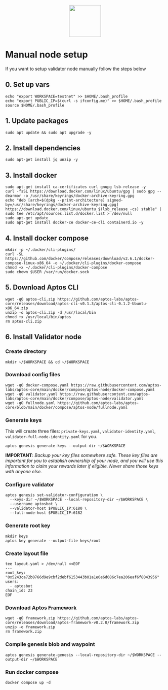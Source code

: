 <p align="center">
  <img width="100" height="auto" src="https://user-images.githubusercontent.com/50621007/165930080-4f541b46-1ae3-461c-acc9-de72d7ab93b7.png">
</p>

# Manual node  setup
If you want to setup validator node manually follow the steps below

## 0. Set up vars
```
echo "export WORKSPACE=testnet" >> $HOME/.bash_profile
echo "export PUBLIC_IP=$(curl -s ifconfig.me)" >> $HOME/.bash_profile
source $HOME/.bash_profile
```

## 1. Update packages
```
sudo apt update && sudo apt upgrade -y
```

## 2. Install dependencies
```
sudo apt-get install jq unzip -y
```

## 3. Install docker
```
sudo apt-get install ca-certificates curl gnupg lsb-release -y
curl -fsSL https://download.docker.com/linux/ubuntu/gpg | sudo gpg --dearmor -o /usr/share/keyrings/docker-archive-keyring.gpg
echo "deb [arch=$(dpkg --print-architecture) signed-by=/usr/share/keyrings/docker-archive-keyring.gpg] https://download.docker.com/linux/ubuntu $(lsb_release -cs) stable" | sudo tee /etc/apt/sources.list.d/docker.list > /dev/null
sudo apt-get update
sudo apt-get install docker-ce docker-ce-cli containerd.io -y
```

## 4. Install docker compose
```
mkdir -p ~/.docker/cli-plugins/
curl -SL https://github.com/docker/compose/releases/download/v2.6.1/docker-compose-linux-x86_64 -o ~/.docker/cli-plugins/docker-compose
chmod +x ~/.docker/cli-plugins/docker-compose
sudo chown $USER /var/run/docker.sock
```

## 5. Download Aptos CLI
```
wget -qO aptos-cli.zip https://github.com/aptos-labs/aptos-core/releases/download/aptos-cli-v0.1.3/aptos-cli-0.1.2-Ubuntu-x86_64.zip
unzip -o aptos-cli.zip -d /usr/local/bin
chmod +x /usr/local/bin/aptos
rm aptos-cli.zip
```

## 6. Install Validator node

### Create directory
```
mkdir ~/$WORKSPACE && cd ~/$WORKSPACE
```

### Download config files
```
wget -qO docker-compose.yaml https://raw.githubusercontent.com/aptos-labs/aptos-core/main/docker/compose/aptos-node/docker-compose.yaml
wget -qO validator.yaml https://raw.githubusercontent.com/aptos-labs/aptos-core/main/docker/compose/aptos-node/validator.yaml
wget -qO fullnode.yaml https://github.com/aptos-labs/aptos-core/blob/main/docker/compose/aptos-node/fullnode.yaml
```



### Generate keys
This will create three files: `private-keys.yaml`, `validator-identity.yaml`, `validator-full-node-identity.yaml` for you.
```
aptos genesis generate-keys --output-dir ~/$WORKSPACE
```
**IMPORTANT**: *Backup your key files somewhere safe. These key files are important for you to establish ownership of your node, 
and you will use this information to claim your rewards later if eligible. Never share those keys with anyone else.*

### Configure validator
```
aptos genesis set-validator-configuration \
  --keys-dir ~/$WORKSPACE --local-repository-dir ~/$WORKSPACE \
  --username aptosbot \
  --validator-host $PUBLIC_IP:6180 \
  --full-node-host $PUBLIC_IP:6182
```
  
### Generate root key
```
mkdir keys
aptos key generate --output-file keys/root
```

### Create layout file
```
tee layout.yaml > /dev/null <<EOF
---
root_key: "0x5243ca72b0766d9e9cbf2debf6153443b01a1e0e6d086c7ea206eaf6f8043956"
users:
  - aptosbot
chain_id: 23
EOF
```

### Download Aptos Framework
```
wget -qO framework.zip https://github.com/aptos-labs/aptos-core/releases/download/aptos-framework-v0.2.0/framework.zip
unzip -o framework.zip
rm framework.zip
```

### Compile genesis blob and waypoint
```
aptos genesis generate-genesis --local-repository-dir ~/$WORKSPACE --output-dir ~/$WORKSPACE
```

### Run docker compose
```
docker compose up -d
```

